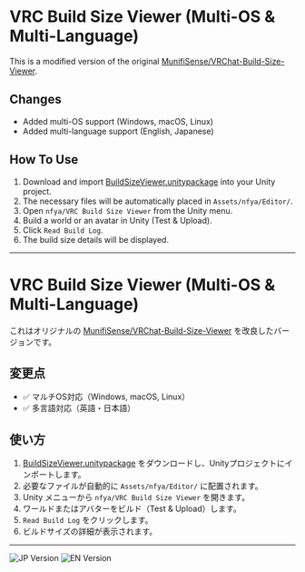 # VRC Build Size Viewer (Multi-OS & Multi-Language)
This is a modified version of the original [MunifiSense/VRChat-Build-Size-Viewer](https://github.com/MunifiSense/VRChat-Build-Size-Viewer).

## Changes
- Added multi-OS support (Windows, macOS, Linux)
- Added multi-language support (English, Japanese)

## How To Use
1. Download and import [BuildSizeViewer.unitypackage](https://github.com/nfya-lab/VRChat-Build-Size-Viewer/releases/download/v1.0/BuildSizeViewer_1.0.unitypackage) into your Unity project.
2. The necessary files will be automatically placed in `Assets/nfya/Editor/`.
3. Open `nfya/VRC Build Size Viewer` from the Unity menu.
4. Build a world or an avatar in Unity (Test & Upload).
5. Click `Read Build Log`.
6. The build size details will be displayed.

---

# VRC Build Size Viewer (Multi-OS & Multi-Language)
これはオリジナルの [MunifiSense/VRChat-Build-Size-Viewer](https://github.com/MunifiSense/VRChat-Build-Size-Viewer) を改良したバージョンです。

## 変更点
- ✅ マルチOS対応（Windows, macOS, Linux）
- ✅ 多言語対応（英語・日本語）

## 使い方
1. [BuildSizeViewer.unitypackage](https://github.com/nfya-lab/VRChat-Build-Size-Viewer/releases/download/v1.0/BuildSizeViewer_1.0.unitypackage) をダウンロードし、Unityプロジェクトにインポートします。
2. 必要なファイルが自動的に `Assets/nfya/Editor/` に配置されます。
3. Unity メニューから `nfya/VRC Build Size Viewer` を開きます。
4. ワールドまたはアバターをビルド（Test & Upload）します。
5. `Read Build Log` をクリックします。
6. ビルドサイズの詳細が表示されます。

---

![JP Version](https://nfya.net/image/huh/[JP]VRC_Build_Size_Viewer.png)
![EN Version](https://nfya.net/image/huh/[EN]VRC_Build_Size_Viewer.png)
